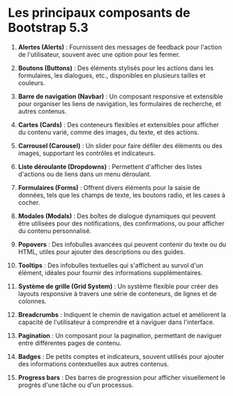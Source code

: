 # Les principaux composants de Bootstrap 5.3 #

1. **Alertes (Alerts)** : Fournissent des messages de feedback pour l'action de l'utilisateur, souvent avec une option pour les fermer.
   
2. **Boutons (Buttons)** : Des éléments stylisés pour les actions dans les formulaires, les dialogues, etc., disponibles en plusieurs tailles et couleurs.

3. **Barre de navigation (Navbar)** : Un composant responsive et extensible pour organiser les liens de navigation, les formulaires de recherche, et autres contenus.

4. **Cartes (Cards)** : Des conteneurs flexibles et extensibles pour afficher du contenu varié, comme des images, du texte, et des actions.

5. **Carrousel (Carousel)** : Un slider pour faire défiler des éléments ou des images, supportant les contrôles et indicateurs.

6. **Liste déroulante (Dropdowns)** : Permettent d'afficher des listes d'actions ou de liens dans un menu déroulant.

7. **Formulaires (Forms)** : Offrent divers éléments pour la saisie de données, tels que les champs de texte, les boutons radio, et les cases à cocher.

8. **Modales (Modals)** : Des boîtes de dialogue dynamiques qui peuvent être utilisées pour des notifications, des confirmations, ou pour afficher du contenu personnalisé.

9. **Popovers** : Des infobulles avancées qui peuvent contenir du texte ou du HTML, utiles pour ajouter des descriptions ou des guides.

10. **Tooltips** : Des infobulles textuelles qui s'affichent au survol d'un élément, idéales pour fournir des informations supplémentaires.

11. **Système de grille (Grid System)** : Un système flexible pour créer des layouts responsive à travers une série de conteneurs, de lignes et de colonnes.

12. **Breadcrumbs** : Indiquent le chemin de navigation actuel et améliorent la capacité de l'utilisateur à comprendre et à naviguer dans l'interface.

13. **Pagination** : Un composant pour la pagination, permettant de naviguer entre différentes pages de contenu.

14. **Badges** : De petits comptes et indicateurs, souvent utilisés pour ajouter des informations contextuelles aux autres contenus.

15. **Progress bars** : Des barres de progression pour afficher visuellement le progrès d'une tâche ou d'un processus.
